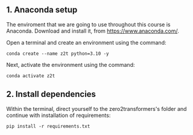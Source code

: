 
## 1. Anaconda setup
The enviroment that we are going to use throughout this course is Anaconda. 
Download and install it, from https://www.anaconda.com/. 

Open a terminal and create an environment using the command:

`conda create --name z2t python=3.10 -y`

Next, activate the environment using the command:

`conda activate z2t`


## 2. Install dependencies
Within the terminal, direct yourself to the zero2transformers's folder and continue with installation of requirements:

`pip install -r requirements.txt` 

